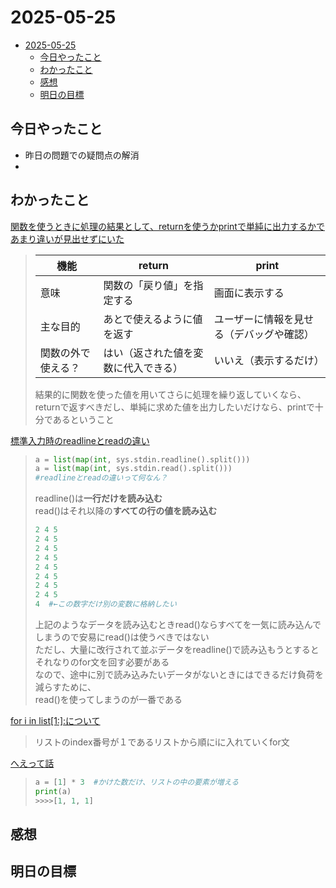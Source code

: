 # 2025-05-25
- [2025-05-25](#2025-05-25)
  - [今日やったこと](#今日やったこと)
  - [わかったこと](#わかったこと)
  - [感想](#感想)
  - [明日の目標](#明日の目標)
## 今日やったこと  
- 昨日の問題での疑問点の解消  
- 
## わかったこと  
<ins>関数を使うときに処理の結果として、returnを使うかprintで単純に出力するかであまり違いが見出せずにいた</ins>  
>| 機能 | return | print |
>| ---- | ---- | ---- |
>| 意味 | 関数の「戻り値」を指定する | 画面に表示する |
>| 主な目的 | あとで使えるように値を返す | ユーザーに情報を見せる（デバッグや確認） |
>| 関数の外で使える？ | はい（返された値を変数に代入できる） | いいえ（表示するだけ） |  
>
>結果的に関数を使った値を用いてさらに処理を繰り返していくなら、returnで返すべきだし、単純に求めた値を出力したいだけなら、printで十分であるということ  

<ins>標準入力時のreadlineとreadの違い</ins>  
>```python
>a = list(map(int, sys.stdin.readline().split()))
>a = list(map(int, sys.stdin.read().split()))
>#readlineとreadの違いって何なん？
>```  
>readline()は<b>一行だけを読み込む</b>  
>read()はそれ以降の<b>すべての行の値を読み込む</b>  
>```python
>2 4 5
>2 4 5
>2 4 5
>2 4 5
>2 4 5
>2 4 5
>2 4 5
>2 4 5
>4  #←この数字だけ別の変数に格納したい
>```  
>上記のようなデータを読み込むときread()ならすべてを一気に読み込んでしまうので安易にread()は使うべきではない  
>ただし、大量に改行されて並ぶデータをreadline()で読み込もうとするとそれなりのfor文を回す必要がある  
>なので、途中に別で読み込みたいデータがないときにはできるだけ負荷を減らすために、  
>read()を使ってしまうのが一番である  

<ins>for i in list[1:]:について</ins>  
>リストのindex番号が１であるリストから順にiに入れていくfor文  

<ins>へえって話</ins>  
>```python
>a = [1] * 3  #かけた数だけ、リストの中の要素が増える
>print(a)
>>>>>[1, 1, 1]
>```  



## 感想  

## 明日の目標  
